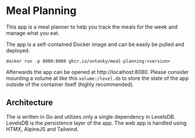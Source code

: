# Meal Planning

This app is a meal planner to help you track the meals for the week and manage what you eat.

The app is a self-contained Docker image and can be easily be pulled and deployed.

```
docker run -p 8080:8080 ghcr.io/untanky/meal-planning:<version>
```

Afterwards the app can be opened at http://localhost:8080. Please consider mounting a volume at like this `volume:/level.db` to store the state of the app outside of the container itself (highly recommended).

## Architecture

The is written in Go and utilizes only a single dependency in LevelsDB. LevelsDB is the persistence layer of the app. The web app is handled using HTMX, AlpineJS and Tailwind.